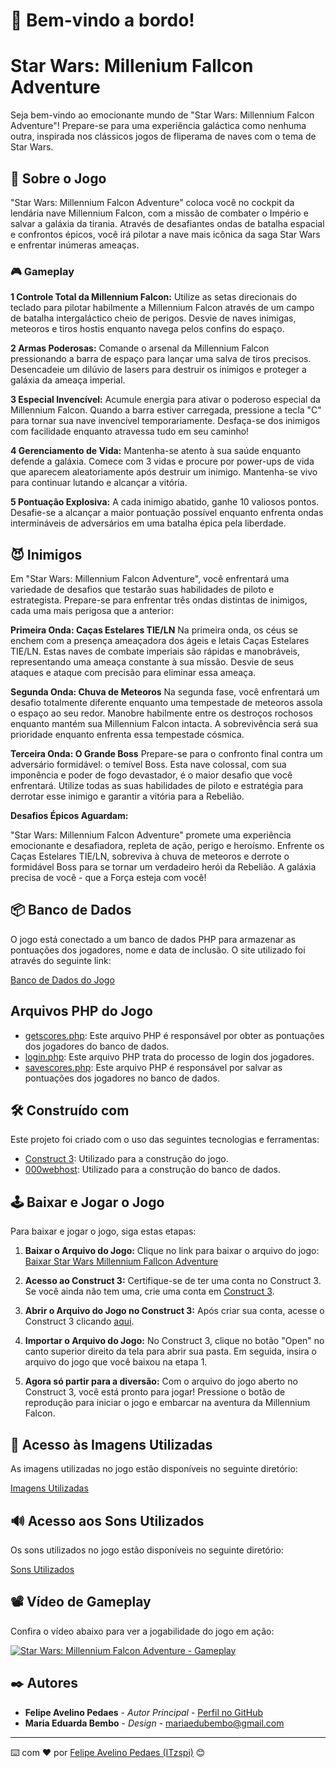 # 🌌 Bem-vindo a bordo!
# Star Wars: Millenium Fallcon Adventure

Seja bem-vindo ao emocionante mundo de "Star Wars: Millennium Falcon Adventure"! Prepare-se para uma experiência galáctica
como nenhuma outra, inspirada nos clássicos jogos de fliperama de naves com o tema de Star Wars.

## 🚀 Sobre o Jogo

"Star Wars: Millennium Falcon Adventure" coloca você no cockpit da lendária nave Millennium Falcon, com a missão de combater
o Império e salvar a galáxia da tirania. Através de desafiantes ondas de batalha espacial e confrontos épicos, você irá 
pilotar a nave mais icônica da saga Star Wars e enfrentar inúmeras ameaças.


### 🎮 Gameplay

**1 Controle Total da Millennium Falcon:**
Utilize as setas direcionais do teclado para pilotar habilmente a Millennium Falcon através de um campo de batalha
intergaláctico cheio de perigos. Desvie de naves inimigas, meteoros e tiros hostis enquanto navega pelos confins do espaço.

**2 Armas Poderosas:**
Comande o arsenal da Millennium Falcon pressionando a barra de espaço para lançar uma salva de tiros precisos. Desencadeie
um dilúvio de lasers para destruir os inimigos e proteger a galáxia da ameaça imperial.

**3 Especial Invencível:**
Acumule energia para ativar o poderoso especial da Millennium Falcon. Quando a barra estiver carregada, pressione a tecla "C"
para tornar sua nave invencível temporariamente. Desfaça-se dos inimigos com facilidade enquanto atravessa tudo em seu caminho!

**4 Gerenciamento de Vida:**
Mantenha-se atento à sua saúde enquanto defende a galáxia. Comece com 3 vidas e procure por power-ups de vida que aparecem
aleatoriamente após destruir um inimigo. Mantenha-se vivo para continuar lutando e alcançar a vitória.

**5 Pontuação Explosiva:**
A cada inimigo abatido, ganhe 10 valiosos pontos. Desafie-se a alcançar a maior pontuação possível enquanto enfrenta ondas 
intermináveis de adversários em uma batalha épica pela liberdade.

## 😈 Inimigos

Em "Star Wars: Millennium Falcon Adventure", você enfrentará uma variedade de desafios que testarão suas habilidades de piloto
e estrategista. Prepare-se para enfrentar três ondas distintas de inimigos, cada uma mais perigosa que a anterior:

**Primeira Onda: Caças Estelares TIE/LN**
Na primeira onda, os céus se enchem com a presença ameaçadora dos ágeis e letais Caças Estelares TIE/LN. Estas naves de combate
imperiais são rápidas e manobráveis, representando uma ameaça constante à sua missão. Desvie de seus ataques e ataque com
precisão para eliminar essa ameaça.

**Segunda Onda: Chuva de Meteoros**
Na segunda fase, você enfrentará um desafio totalmente diferente enquanto uma tempestade de meteoros assola o espaço ao seu redor.
Manobre habilmente entre os destroços rochosos enquanto mantém sua Millennium Falcon intacta. A sobrevivência será sua prioridade
enquanto enfrenta essa tempestade cósmica.

**Terceira Onda: O Grande Boss**
Prepare-se para o confronto final contra um adversário formidável: o temível Boss. Esta nave colossal, com sua imponência e poder
de fogo devastador, é o maior desafio que você enfrentará. Utilize todas as suas habilidades de piloto e estratégia para derrotar
esse inimigo e garantir a vitória para a Rebelião.

**Desafios Épicos Aguardam:**

"Star Wars: Millennium Falcon Adventure" promete uma experiência emocionante e desafiadora, repleta de ação, perigo e heroísmo.
Enfrente os Caças Estelares TIE/LN, sobreviva à chuva de meteoros e derrote o formidável Boss para se tornar um verdadeiro herói
da Rebelião. A galáxia precisa de você - que a Força esteja com você!


## 📦 Banco de Dados

O jogo está conectado a um banco de dados PHP para armazenar as pontuações dos jogadores, nome e data de inclusão. O site utilizado foi
através do seguinte link:

[Banco de Dados do Jogo](https://panel.000webhost.com/dashboard/fatec-test/dashboard)

## Arquivos PHP do Jogo

- [getscores.php](https://github.com/ITzspi/Star-Wars-Millenium-Fallcon-Adventure/blob/main/getscores%20(1).php): Este arquivo PHP é responsável por obter as pontuações dos jogadores do banco de dados.
- [login.php](https://github.com/ITzspi/Star-Wars-Millenium-Fallcon-Adventure/blob/main/login%20(1).php): Este arquivo PHP trata do processo de login dos jogadores.
- [savescores.php](https://github.com/ITzspi/Star-Wars-Millenium-Fallcon-Adventure/blob/main/savescores%20(1).php): Este arquivo PHP é responsável por salvar as pontuações dos jogadores no banco de dados.

## 🛠️ Construído com

Este projeto foi criado com o uso das seguintes tecnologias e ferramentas:

- [Construct 3](https://www.construct.net/en): Utilizado para a construção do jogo.
- [000webhost](https://panel.000webhost.com): Utilizado para a construção do banco de dados.


## 🕹️ Baixar e Jogar o Jogo

Para baixar e jogar o jogo, siga estas etapas:

 1. **Baixar o Arquivo do Jogo:**
   Clique no link para baixar o arquivo do jogo:
   [Baixar Star Wars Millennium Fallcon Adventure](https://github.com/ITzspi/Star-Wars-Millenium-Fallcon-Adventure/blob/main/Star%20Wars%20Millenium%20Fallcon%20Adventure%20(4).c3p)

2. **Acesso ao Construct 3:**
   Certifique-se de ter uma conta no Construct 3. Se você ainda não tem uma, crie uma conta em [Construct 3](https://www.construct.net/en).

3. **Abrir o Arquivo do Jogo no Construct 3:**
   Após criar sua conta, acesse o Construct 3 clicando [aqui](https://editor.construct.net/?startTour). 

4. **Importar o Arquivo do Jogo:**
   No Construct 3, clique no botão "Open" no canto superior direito da tela para abrir sua pasta. Em seguida, insira o arquivo do jogo que você baixou na etapa 1.

5. **Agora só partir para a diversão:**
   Com o arquivo do jogo aberto no Construct 3, você está pronto para jogar! Pressione o botão de reprodução para iniciar o jogo e embarcar na aventura da Millennium Falcon.


## 📸 Acesso às Imagens Utilizadas

As imagens utilizadas no jogo estão disponíveis no seguinte diretório:

[Imagens Utilizadas](https://github.com/ITzspi/Star-Wars-Millenium-Fallcon-Adventure/tree/main/imagens%20dos%20objetos%20utilizados)

## 🔊 Acesso aos Sons Utilizados

Os sons utilizados no jogo estão disponíveis no seguinte diretório:

[Sons Utilizados](https://github.com/ITzspi/Star-Wars-Millenium-Fallcon-Adventure/tree/main/sons%20utilizados)



## 📽️ Vídeo de Gameplay

Confira o vídeo abaixo para ver a jogabilidade do jogo em ação:

[![Star Wars: Millennium Falcon Adventure - Gameplay](http://img.youtube.com/vi/7VeEJXb0lNE/0.jpg)](https://www.youtube.com/watch?v=7VeEJXb0lNE)



## ✒️ Autores

* **Felipe Avelino Pedaes** - *Autor Principal* - [Perfil no GitHub](https://github.com/ITzspi)
* **Maria Eduarda Bembo** - *Design* - [mariaedubembo@gmail.com](mailto:mariaedubembo@gmail.com)



---

⌨️ com ❤️ por [Felipe Avelino Pedaes (ITzspi)](https://github.com/ITzspi) 😊
